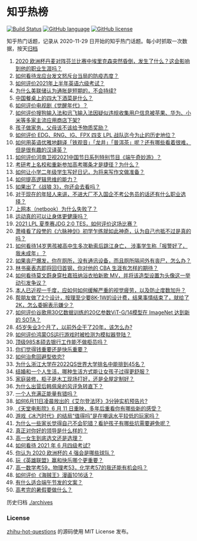 # 知乎热榜
[![Build Status](https://github.com/ToWeLong/zhihu-hot-questions/workflows/CI/badge.svg)](https://github.com/ToWeLong/zhihu-hot-questions/actions)
[![GitHub language](https://img.shields.io/badge/language-golang-orange.svg)](https://golang.org/)
[![GitHub license](https://img.shields.io/github/license/ToWeLong/zhihu-hot-questions)](https://github.com/ToWeLong/zhihu-hot-questions/blob/main/LICENSE)

知乎热门话题，记录从 2020-11-29 日开始的知乎热门话题。每小时抓取一次数据，按天[归档](./archives)

<!-- BEGIN -->

1. [2020 欧洲杯丹麦对阵芬兰比赛中埃里克森突然昏倒，发生了什么？这会影响到他的职业生涯吗？](https://www.zhihu.com/question/464718978)
1. [如何看待龙应台发文怒斥台当局的防疫态度？](https://www.zhihu.com/question/464654838)
1. [如何评价2021年上半年英语六级考试？](https://www.zhihu.com/question/464651124)
1. [为什么美联储认为通胀是短期的，不会持续?](https://www.zhihu.com/question/461935081)
1. [中国餐桌上的四大下酒菜是什么？](https://www.zhihu.com/question/462205949)
1. [如何评价电视剧《觉醒年代》？](https://www.zhihu.com/question/392105758)
1. [如何评价搜狗输入法和讯飞输入法因疑似违规收集用户信息被苹果、华为、小米等多家主流应用商店下架?](https://www.zhihu.com/question/464487140)
1. [孩子做家务，父母该不该给予物质奖励？](https://www.zhihu.com/question/463565875)
1. [如何评价 EDG、RNG、IG、FPX 四支 LPL 战队迄今为止的历史地位？](https://www.zhihu.com/question/463829660)
1. [如何用英语优雅地翻译「铁观音」「龙井」「普洱茶」呢？还有哪些看着很难，但是很有趣的汉译英？](https://www.zhihu.com/question/464627996)
1. [如何评价河南卫视2021中国节日系列特别节目《端午奇妙游》？](https://www.zhihu.com/question/464672807)
1. [考研考上名校和重新参加高考哪条才是捷径？为什么？](https://www.zhihu.com/question/462328775)
1. [如何让小学二年级学生写好日记，为将来写作文做准备？](https://www.zhihu.com/question/459899292)
1. [如何提高逻辑思维的能力？](https://www.zhihu.com/question/303694178)
1. [如果出了《战狼 3》，你还会去看吗？](https://www.zhihu.com/question/397047057)
1. [对于现在的年轻人来讲，不进大厂不入国企不考公务员的话还有什么职业选择？](https://www.zhihu.com/question/454832676)
1. [上网本（netbook）为什么失败了？](https://www.zhihu.com/question/455119734)
1. [运动真的可以让身体更健康吗？](https://www.zhihu.com/question/453841541)
1. [2021 LPL 夏季赛JDG 2:0 TES，如何评价这场比赛？](https://www.zhihu.com/question/464638008)
1. [萧峰看了段誉的《六脉神剑》初学乍练就如此神奇，认为自己也抵不过是真的吗？](https://www.zhihu.com/question/458188685)
1. [如何看待14岁男孩被高中生多次勒索后跳江身亡， 涉事学生称「报警好了，我未成年」？](https://www.zhihu.com/question/464277122)
1. [如果丧尸爆发，你在厕所，没有通讯设备，而且厕所隔间外有丧尸，怎么办？](https://www.zhihu.com/question/432520725)
1. [林书豪表态即将回归首钢，你对他的 CBA 生涯有怎样的期待？](https://www.zhihu.com/question/464586085)
1. [如何看待莫文蔚身穿杜嘉班纳浴衣拍新歌 MV，并将该造型设置为头像这一举动引发争议？](https://www.zhihu.com/question/464608586)
1. [本人已近视一千度，应如何如何缓解严重的视觉疲劳，以及防止度数加升？](https://www.zhihu.com/question/450542654)
1. [帮朋友做了2个设计，按理至少要8K-1W的设计费，结果事情结束了，就给了2K，怎么委婉表示嫌少？](https://www.zhihu.com/question/463290636)
1. [如何评价谷歌用30亿数据训练的20亿参数ViT-G/14模型在 ImageNet 达到新的 SOTA？](https://www.zhihu.com/question/464023038)
1. [45岁失业3个月了，以前外企干了20年，该怎么办?](https://www.zhihu.com/question/453104891)
1. [如何评价鸿蒙OS运行游戏时被检测为模拟器登陆？](https://www.zhihu.com/question/459489830)
1. [顶级985本硕去银行工作能不做柜员吗？](https://www.zhihu.com/question/424570443)
1. [你们觉得钱重要还是快乐重要？](https://www.zhihu.com/question/464208782)
1. [如何治愈回避型依恋?](https://www.zhihu.com/question/318959311)
1. [为什么浙江大学在2022QS世界大学排名中能排到45名？](https://www.zhihu.com/question/464178214)
1. [结婚和一个人生活，哪种生活方式能让女孩子过得更舒服？](https://www.zhihu.com/question/463972621)
1. [家庭装修，柜子是木工现场打好，还是全屋定制好？](https://www.zhihu.com/question/443774230)
1. [为什么出营后韩佩泉的风评急转直下？](https://www.zhihu.com/question/464027254)
1. [一个人充满正能量有错吗？](https://www.zhihu.com/question/462816569)
1. [如何6月11日凌晨放出的《艾尔登法环》3分钟实机预告片?](https://www.zhihu.com/question/464390726)
1. [《天堂电影院》6 月 11 日重映，多年后重看你有哪些新的感受？](https://www.zhihu.com/question/464176183)
1. [游戏《冰汽时代》的结局“值得吗”是在嘲讽水平较低的玩家吗？](https://www.zhihu.com/question/463216099)
1. [为什么一些家长觉得自己不会犯错？看护孩子有哪些坑需要避免呢？](https://www.zhihu.com/question/464336498)
1. [真正对你好的领导是什么样的？](https://www.zhihu.com/question/321379110)
1. [高一女生到底选文还是选理？](https://www.zhihu.com/question/462365131)
1. [如何看待 2021 年 6 月四级考试?](https://www.zhihu.com/question/464587609)
1. [你认为 2020 欧洲杯的 4 强会是哪些球队？](https://www.zhihu.com/question/406108920)
1. [玩《英雄联盟》赢和快乐哪个更重要？](https://www.zhihu.com/question/463555989)
1. [高一数学考59，物理考53，化学考57的我还能有机会吗？](https://www.zhihu.com/question/428324452)
1. [如何评价《海贼王》漫画1016话？](https://www.zhihu.com/question/464186718)
1. [有什么适合端午节发的文案？](https://www.zhihu.com/question/463006524)
1. [高考完的暑假要做什么？](https://www.zhihu.com/question/389477306)

<!-- END -->

历史归档 [./archives](./archives)


### License
[zhihu-hot-questions](https://github.com/towelong/zhihu-hot-questions) 的源码使用 MIT License 发布。